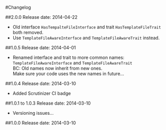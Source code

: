 #Changelog


##2.0.0
Release date: 2014-04-22

- Old interface `HasTempalteFileInterface` and trait `HasTemplateFileTrait` both removed.
- Use `TemplateFileAwareInterface` and `TemplateFileAwareTrait` instead.

##1.0.5
Release date: 2014-04-01

- Renamed interface and trait to more common names:  
  `TemplateFileAwareInterface` and `TemplateFileAwareTrait`  
  BC: Old names now inherit from new ones.  
  Make sure your code uses the new names in future...  


##1.0.4
Release date: 2014-03-10

- Added Scrutinizer CI badge

##1.0.1 to 1.0.3
Release date: 2014-03-10

- Versioning issues...

##1.0.0
Release date: 2014-03-10
